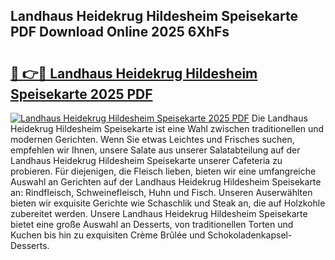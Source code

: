 ## Landhaus Heidekrug Hildesheim Speisekarte PDF Download Online 2025 6XhFs

# <h2><a href="http://gccqkag.nevu.top/?p=Landhaus+Heidekrug+Hildesheim+Speisekarte">🔗 👉🔴 Landhaus Heidekrug Hildesheim Speisekarte 2025 PDF</a></h2>

[![Landhaus Heidekrug Hildesheim Speisekarte 2025 PDF](https://i.imgur.com/dBaPXMq.png)](http://gccqkag.nevu.top/?p=Landhaus+Heidekrug+Hildesheim+Speisekarte)
Die Landhaus Heidekrug Hildesheim Speisekarte ist eine Wahl zwischen traditionellen und modernen Gerichten. Wenn Sie etwas Leichtes und Frisches suchen, empfehlen wir Ihnen, unsere Salate aus unserer Salatabteilung auf der Landhaus Heidekrug Hildesheim Speisekarte unserer Cafeteria zu probieren. Für diejenigen, die Fleisch lieben, bieten wir eine umfangreiche Auswahl an Gerichten auf der Landhaus Heidekrug Hildesheim Speisekarte an: Rindfleisch, Schweinefleisch, Huhn und Fisch. Unseren Auserwählten bieten wir exquisite Gerichte wie Schaschlik und Steak an, die auf Holzkohle zubereitet werden. Unsere Landhaus Heidekrug Hildesheim Speisekarte bietet eine große Auswahl an Desserts, von traditionellen Torten und Kuchen bis hin zu exquisiten Crème Brûlée und Schokoladenkapsel-Desserts.
